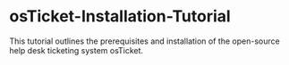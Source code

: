 # osTicket-Installation-Tutorial
This tutorial outlines the prerequisites and installation of the open-source help desk ticketing system osTicket.
